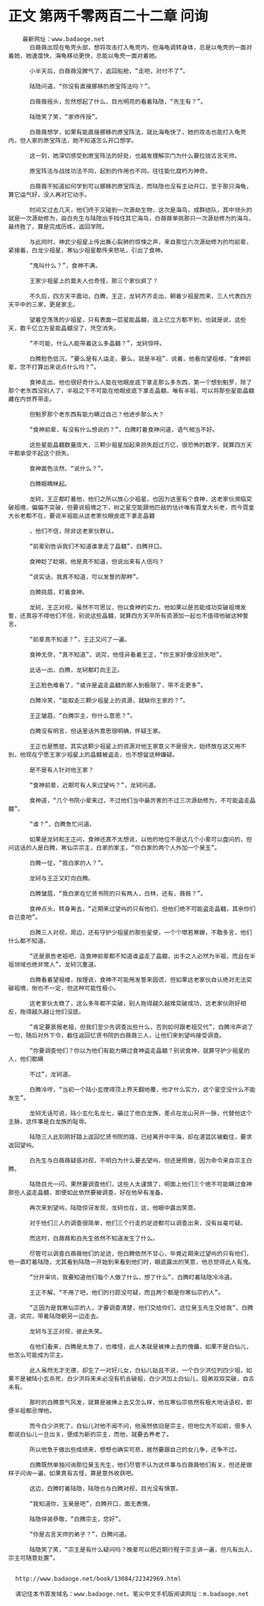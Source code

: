 # 正文 第两千零两百二十二章 问询
        最新网址：www.badaoge.net
          白薇薇出现在龟壳头部，想将攻击打入龟壳内，但海龟调转身体，总是以龟壳的一面对着她，她速度快，海龟移动更快，总能以龟壳一面对着她。
      
          小半天后，白薇薇没脾气了，返回船舱，“走吧，对付不了”。
      
          陆隐问道，“你没有直接挪移的原宝阵法吗？”。
      
          白薇薇摇头，忽然想起了什么，目光明亮的看着陆隐，“先生有？”。
      
          陆隐笑了笑，“家师传授”。
      
          白薇薇想学，如果有能直接挪移的原宝阵法，就比海龟快了，她的攻击也能打入龟壳内，但人家的原宝阵法，她不知道怎么开口想学。
      
          这一刻，她深切感受到原宝阵法的好处，也越发理解宗门为什么要拉拢古言天师。
      
          原宝阵法与战技功法不同，起到的作用也不同，往往能化腐朽为神奇。
      
          白薇薇不知道如何学到可以挪移的原宝阵法，而陆隐也没有主动开口，至于那只海龟，算它运气好，没人再对它动手。
      
          时间又过去几天，他们终于又碰到一次源劫生物，这次是海鸟，成群结队，其中领头的就是一次源劫修为，由白先生与陆隐出手挡住其它海鸟，白薇薇单挑那只一次源劫修为的海鸟，最终胜了，算是完成历练，返回学院。
      
          与此同时，神武少祖星上传出撕心裂肺的惊悚之声，来自那位六次源劫修为的均前辈，紧接着，白龙少祖星，寒仙少祖星都传来怒吼，引出了食神。
      
          “鬼叫什么？”，食神不满。
      
          王家少祖星上的莫夫人也奇怪，那三个家伙疯了？
      
          不久后，四方天平震动，白腾，王正，龙轲齐齐走出，朝着少祖星而来，三人代表四方天平中的三家，更是家主。
      
          望着空荡荡的少祖星，只有表面一层星能晶髓，连上亿立方都不到，也就是说，这些天，数千亿立方星能晶髓没了，凭空消失。
      
          “不可能，什么人能带着这么多晶髓？”，龙轲惊呼。
      
          白腾脸色低沉，“要么是有人运走，要么，就是半祖”，说着，他看向望祖楼，“食神前辈，您不打算出来说点什么吗？”。
      
          食神走出，他也很好奇什么人能在他眼皮底下拿走那么多东西，第一个想到魁罗，除了那个老东西没别人了，半祖之下不可能在他眼皮底下拿走晶髓，唯有半祖，可以将那些星能晶髓藏在内世界带走。
      
          但魁罗那个老东西有能力瞒过自己？他进步那么大？
      
          “食神前辈，有没有什么想说的？”，白腾盯着食神问道，语气相当不好。
      
          这些星能晶髓数量庞大，三颗少祖星加起来损失超过万亿，很恐怖的数字，就算四方天平都承受不起这个损失。
      
          食神面色淡然，“说什么？”。
      
          白腾眼睛眯起。
      
          龙轲，王正都盯着他，他们之所以放心少祖星，也因为这里有个食神，这老家伙濒临突破祖境，偏偏不突破，但要说祖境之下，树之星空能跟他匹敌的估计唯有霓皇大长老，而今霓皇大长老都不在，要说半祖能从这老家伙眼皮底下拿走晶髓
      
          ，他们不信，除非这老家伙默认。
      
          “前辈别告诉我们不知道谁拿走了晶髓”，白腾开口。
      
          食神眨了眨眼，他是真不知道，但说出来有人信吗？
      
          “说实话，我真不知道，可以发誓的那种”。
      
          白腾挑眉，盯着食神。
      
          龙轲，王正对视，虽然不可思议，但以食神的实力，他如果以是否能成功突破祖境发誓，还真容不得他们不信，别说这些晶髓，就算四方天平所有资源加一起也不值得他破这种誓言。
      
          “前辈真不知道？”，王正又问了一遍。
      
          食神无奈，“真不知道”，说完，他怪异看着王正，“你王家好像没损失吧”。
      
          此话一出，白腾，龙轲都盯向王正。
      
          王正脸色难看了，“或许是盗走晶髓的那人到极限了，带不走更多”。
      
          白腾冷笑，“能取走三颗少祖星上的资源，就缺你王家的？”。
      
          王正皱眉，“白腾宗主，你什么意思？”。
      
          白腾没有明言，但话里话外意思很明确，怀疑王家。
      
          王正也是憋屈，其实这颗少祖星上的资源对他王家意义不是很大，始终放在这又用不到，他现在宁愿王家少祖星上的晶髓被盗走，也不想留这种嫌疑。
      
          是不是有人针对他王家？
      
          “食神前辈，近期可有人来过望屿？”，龙轲问道。
      
          食神道，“几个书院小辈来过，不过他们当中最厉害的不过三次源劫修为，不可能盗走晶髓”。
      
          “谁？”，白腾急忙问道。
      
          如果是龙轲和王正问，食神还真不太想说，以他的地位不是这几个小辈可以盘问的，但问这话的人是白腾，寒仙宗宗主，白家的家主，“你白家的两个人外加一个昊玉”。
      
          白腾一怔，“我白家的人？”。
      
          龙轲与王正又盯向白腾。
      
          白腾皱眉，“我白家在忆贤书院的只有两人，白林，还有，薇薇？”。
      
          食神点头，转身离去，“近期来过望屿的只有他们，但他们绝不可能盗走晶髓，其余你们自己查吧”。
      
          白腾三人对视，周边，还有守护少祖星的那些星使，一个个噤若寒蝉，不敢多言，他们什么都不知道。
      
          “还是禀告老祖吧，连食神前辈都不知道谁盗走了晶髓，出手之人必然为半祖，而且在半祖领域也绝非常人”，龙轲沉重道。
      
          白腾看着望祖楼，按理说，食神不可能用发誓来圆谎，但如果这老家伙自认绝对无法突破祖境，倒也不一定，但这种可能性极小。
      
          这老家伙太稳了，这么多年都不突破，别人拖得越久越难突破成功，这老家伙刚好相反，拖得越久越让他们没底。
      
          “肯定要禀报老祖，但我们至少先调查出些什么，否则如何跟老祖交代”，白腾冷声说了一句，随后对外下令，截住返回忆贤书院的白薇薇三人，让他们来到望屿接受调查。
      
          “你要调查他们？你以为他们有能力瞒过食神盗走晶髓？别说食神，就算守护少祖星的人，他们都瞒
      
          不过”，龙轲道。
      
          白腾冷哼，“当初一个陆小玄搅得顶上界天翻地覆，他才什么实力，这个星空没什么不能发生”。
      
          龙轲无话可说，陆小玄化名龙七，骗过了他白龙族，差点在龙山另开一脉，代替他这个主脉，这件事是白龙族的耻辱。
      
          陆隐三人此刻刚好踏上返回忆贤书院的路，已经离开中平海，却在湛蓝区被截住，要求返回望屿。
      
          白先生与白薇薇疑惑对视，不明白为什么要去望屿，但还是照做，因为命令来自宗主白腾。
      
          陆隐目光一闪，果然要调查他们，这些人太谨慎了，明面上他们三个绝不可能瞒过食神那些人盗走晶髓，即便如此依然要被调查，好在他早有准备。
      
          再次来到望屿，陆隐惊讶发现，龙轲也在，这，他眼中露出笑意。
      
          对于他们三人的调查很简单，他们三个行走的足迹都可以调查出来，没有丝毫可疑。
      
          而这时，白薇薇和白先生依然不知道发生了什么。
      
          尽管可以调查白薇薇他们的足迹，但白腾依然不甘心，毕竟近期来过望屿的只有他们，他一直盯着陆隐，尤其看到陆隐一开始到来看到他们时，眼底露出的笑意，他总觉得此人有鬼。
      
          “分开审讯，我要知道他们每个人做了什么，想了什么”，白腾盯着陆隐冷冷道。
      
          王正不解，“不用了吧，他们的行踪没可疑，而且两个都是你寒仙宗的人”。
      
          “正因为是我寒仙宗的人，才要调查清楚，他们交给你们，这位昊玉先生交给我”，白腾道，说完，带着陆隐朝另一边走去。
      
          龙轲与王正对视，彼此失笑。
      
          在他们看来，白腾是太急了，也难怪，此人本就是被捧上去的傀儡，如果不是白仙儿，他怎么可能成为宗主。
      
          此人虽然无才无德，却生了一对好儿女，白仙儿姑且不说，一个白少洪位列四少祖，如果不是被陆小玄杀死，白少洪将来未必没有机会破祖，白少洪加上白仙儿，姐弟双双突破，自古未有。
      
          那时的白腾意气风发，就算是被捧上去又怎么样，他在寒仙宗依然有极大地话语权，即便半祖都忌惮他。
      
          而今白少洪死了，白仙儿对他不闻不问，他虽然依旧是宗主，但地位大不如前，很多人都说白仙儿一旦出关，便成为新的宗主，而他，就要去养老了。
      
          所以他急于做出些成绩来，想想也确实可悲，居然要跟自己的女儿争，还争不过。
      
          白腾既然单独问询那位昊玉先生，他们尽管不认为这件事与白薇薇他们有关，但还是做样子问询一遍，如果真有古怪，算是意外收获吧。
      
          这边，白腾盯着陆隐，陆隐也与白腾对视，目光没有惧意。
      
          “我知道你，玉昊是吧”，白腾开口，面无表情。
      
          陆隐佯装恭敬，“白腾宗主，您好”。
      
          “你是古言天师的弟子？”，白腾问道。
      
          陆隐笑了笑，“宗主是有什么疑问吗？晚辈可以把近期行程于宗主讲一遍，但凡有出入，宗主可随意处置”。
      
      
      http://www.badaoge.net/book/13084/22342969.html
      
      请记住本书首发域名：www.badaoge.net。笔尖中文手机版阅读网址：m.badaoge.net